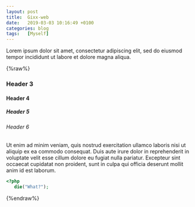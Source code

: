 ```yaml
---
layout: post
title:  Gixx-web
date:   2019-03-03 10:16:49 +0100
categories: blog
tags:   [Myself]
---
```


Lorem ipsum dolor sit amet, consectetur adipiscing elit, sed do eiusmod tempor incididunt ut labore et dolore magna aliqua.

<!--more-->

{%raw%}

### Header 3
#### Header 4
##### Header 5
###### Header 6

Ut enim ad minim veniam, quis nostrud exercitation ullamco laboris nisi ut aliquip ex ea commodo consequat. Duis aute irure dolor in reprehenderit in voluptate velit esse cillum dolore eu fugiat nulla pariatur. Excepteur sint occaecat cupidatat non proident, sunt in culpa qui officia deserunt mollit anim id est laborum.
```php
<?php
   die("What?");
```
{%endraw%}
